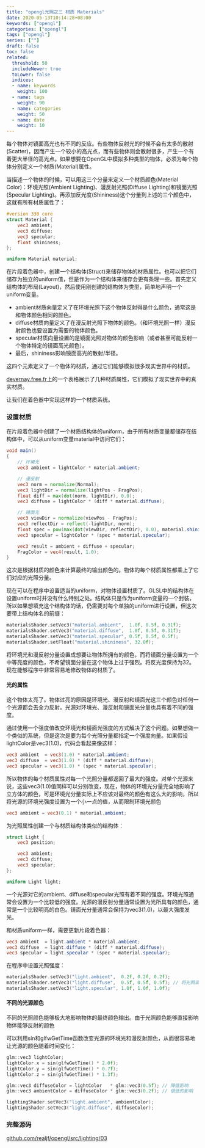 ```yaml
---
title: "opengl光照之三 材质 Materials"
date: 2020-05-13T10:14:28+08:00
keywords: ["opengl"]
categories: ["opengl"]
tags: ["opengl"]
series: [""]
draft: false
toc: false
related:
  threshold: 50
  includeNewer: true
  toLower: false
  indices:
  - name: keywords
    weight: 100
  - name: tags
    weight: 90
  - name: categories
    weight: 50
  - name: date
    weight: 10
---
```


每个物体对镜面高光也有不同的反应。有些物体反射光的时候不会有太多的散射(Scatter)，因而产生一个较小的高光点，而有些物体则会散射很多，产生一个有着更大半径的高光点。如果想要在OpenGL中模拟多种类型的物体，必须为每个物体分别定义一个材质(Material)属性。


当描述一个物体的时候，可以用这三个分量来定义一个材质颜色(Material Color)：环境光照(Ambient Lighting)、漫反射光照(Diffuse Lighting)和镜面光照(Specular Lighting)。再添加反光度(Shininess)这个分量到上述的三个颜色中，这就有所有材质属性了：
```glsl
#version 330 core
struct Material {
    vec3 ambient;
    vec3 diffuse;
    vec3 specular;
    float shininess;
}; 

uniform Material material;
```
在片段着色器中，创建一个结构体(Struct)来储存物体的材质属性。也可以把它们储存为独立的uniform值，但是作为一个结构体来储存会更有条理一些。首先定义结构体的布局(Layout)，然后使用刚创建的结构体为类型，简单地声明一个uniform变量。

- ambient材质向量定义了在环境光照下这个物体反射得是什么颜色，通常这是和物体颜色相同的颜色。
- diffuse材质向量定义了在漫反射光照下物体的颜色。（和环境光照一样）漫反射颜色也要设置为需要的物体颜色。
- specular材质向量设置的是镜面光照对物体的颜色影响（或者甚至可能反射一个物体特定的镜面高光颜色）。
- 最后，shininess影响镜面高光的散射/半径。

这四个元素定义了一个物体的材质，通过它们能够模拟很多现实世界中的材质。

[devernay.free.fr](http://devernay.free.fr/cours/opengl/materials.html)上的一个表格展示了几种材质属性，它们模拟了现实世界中的真实材质。


让我们在着色器中实现这样的一个材质系统。
### 设置材质
在片段着色器中创建了一个材质结构体的uniform，由于所有材质变量都储存在结构体中，可以从uniform变量material中访问它们：

```glsl
void main()
{    
    // 环境光
    vec3 ambient = lightColor * material.ambient;

    // 漫反射 
    vec3 norm = normalize(Normal);
    vec3 lightDir = normalize(lightPos - FragPos);
    float diff = max(dot(norm, lightDir), 0.0);
    vec3 diffuse = lightColor * (diff * material.diffuse);

    // 镜面光
    vec3 viewDir = normalize(viewPos - FragPos);
    vec3 reflectDir = reflect(-lightDir, norm);  
    float spec = pow(max(dot(viewDir, reflectDir), 0.0), material.shininess);
    vec3 specular = lightColor * (spec * material.specular);  

    vec3 result = ambient + diffuse + specular;
    FragColor = vec4(result, 1.0);
}
```
这次是根据材质的颜色来计算最终的输出颜色的。物体的每个材质属性都乘上了它们对应的光照分量。

现在可以在程序中设置适当的uniform，对物体设置材质了。GLSL中的结构体在设置uniform时并没有什么特别之处。结构体只是作为uniform变量的一个封装，所以如果想填充这个结构体的话，仍需要对每个单独的uniform进行设置，但这次要带上结构体名的前缀：
```cpp
materialsShader.setVec3("material.ambient",  1.0f, 0.5f, 0.31f);
materialsShader.setVec3("material.diffuse",  1.0f, 0.5f, 0.31f);
materialsShader.setVec3("material.specular", 0.5f, 0.5f, 0.5f);
materialsShader.setFloat("material.shininess", 32.0f);
```
将环境光和漫反射分量设置成想要让物体所拥有的颜色，而将镜面分量设置为一个中等亮度的颜色，不希望镜面分量在这个物体上过于强烈。将反光度保持为32。现在能够程序中非常容易地修改物体的材质了。

#### 光的属性
这个物体太亮了。物体过亮的原因是环境光、漫反射和镜面光这三个颜色对任何一个光源都会去全力反射。光源对环境光、漫反射和镜面光分量也具有着不同的强度。

通过使用一个强度值改变环境光和镜面光强度的方式解决了这个问题。如果想做一个类似的系统，但是这次是要为每个光照分量都指定一个强度向量。如果假设lightColor是vec3(1.0)，代码会看起来像这样：

```glsl
vec3 ambient  = vec3(1.0) * material.ambient;
vec3 diffuse  = vec3(1.0) * (diff * material.diffuse);
vec3 specular = vec3(1.0) * (spec * material.specular);
```
所以物体的每个材质属性对每一个光照分量都返回了最大的强度。对单个光源来说，这些vec3(1.0)值同样可以分别改变，现在，物体的环境光分量完全地影响了立方体的颜色，可是环境光分量实际上不应该对最终的颜色有这么大的影响，所以将光源的环境光强度设置为一个小一点的值，从而限制环境光颜色

```glsl
vec3 ambient = vec3(0.1) * material.ambient;
```
为光照属性创建一个与材质结构体类似的结构体：
```glsl
struct Light {
    vec3 position;

    vec3 ambient;
    vec3 diffuse;
    vec3 specular;
};

uniform Light light;
```
一个光源对它的ambient、diffuse和specular光照有着不同的强度。环境光照通常会设置为一个比较低的强度。光源的漫反射分量通常设置为光所具有的颜色，通常是一个比较明亮的白色。镜面光分量通常会保持为vec3(1.0)，以最大强度发光。

和材质uniform一样，需要更新片段着色器：
```glsl
vec3 ambient  = light.ambient * material.ambient;
vec3 diffuse  = light.diffuse * (diff * material.diffuse);
vec3 specular = light.specular * (spec * material.specular);
```
在程序中设置光照强度：
```cpp
materialsShader.setVec3("light.ambient",  0.2f, 0.2f, 0.2f);
materialsShader.setVec3("light.diffuse",  0.5f, 0.5f, 0.5f); // 将光照调暗了一些以搭配场景
materialsShader.setVec3("light.specular", 1.0f, 1.0f, 1.0f); 
```

#### 不同的光源颜色
不同的光照颜色能够极大地影响物体的最终颜色输出。由于光照颜色能够直接影响物体能够反射的颜色

可以利用sin和glfwGetTime函数改变光源的环境光和漫反射颜色，从而很容易地让光源的颜色随着时间变化：
```cpp
glm::vec3 lightColor;
lightColor.x = sin(glfwGetTime() * 2.0f);
lightColor.y = sin(glfwGetTime() * 0.7f);
lightColor.z = sin(glfwGetTime() * 1.3f);

glm::vec3 diffuseColor = lightColor   * glm::vec3(0.5f); // 降低影响
glm::vec3 ambientColor = diffuseColor * glm::vec3(0.2f); // 很低的影响

lightingShader.setVec3("light.ambient", ambientColor);
lightingShader.setVec3("light.diffuse", diffuseColor);
```
### 完整源码
[github.com/realjf/opengl/src/lighting/03](https://github.com/realjf/opengl/tree/master/src/lighting/03)


